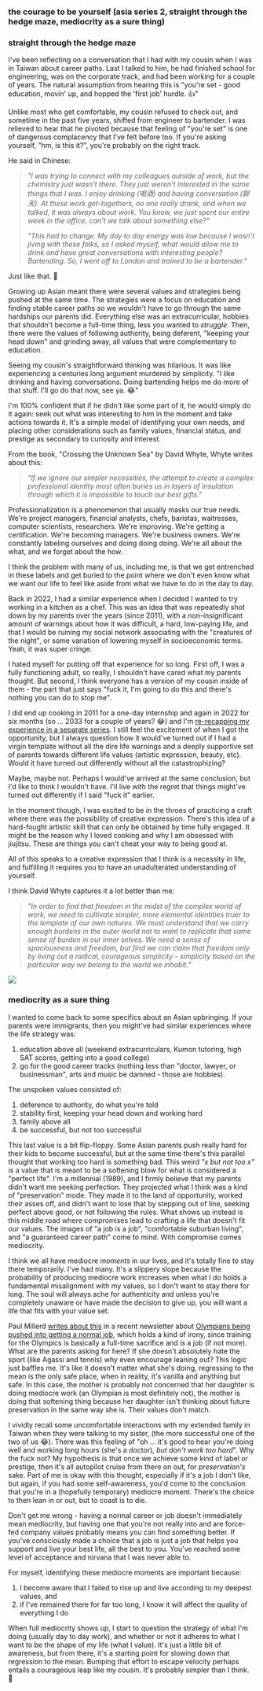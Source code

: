 ### the courage to be yourself (asia series 2, straight through the hedge maze, mediocrity as a sure thing)

### straight through the hedge maze

I've been reflecting on a conversation that I had with my cousin when I was in Taiwan about career paths. Last I talked to him, he had finished school for engineering, was on the corporate track, and had been working for a couple of years. The natural assumption from hearing this is "you're set - good education, movin' up, and hopped the 'first job' hurdle. 👍"

Unlike most who get comfortable, my cousin refused to check out, and sometime in the past five years, shifted from engineer to bartender. I was relieved to hear that he pivoted because that feeling of "you're set" is one of dangerous complacency that I've felt before too. If you're asking yourself, "hm, is this it?", you're probably on the right track.

He said in Chinese:

> _"I was trying to connect with my colleagues outside of work, but the chemistry just wasn't there. They just weren't interested in the same things that I was. I enjoy drinking (喝酒) and having conversation (聊天). At these work get-togethers, no one really drank, and when we talked, it was always about work. You know, we just spent our entire week in the office, can't we talk about something else?"_
> 
> _"This had to change. My day to day energy was low because I wasn't jiving with these folks, so I asked myself, what would allow me to drink and have great conversations with interesting people? Bartending. So, I went off to London and trained to be a bartender."_

Just like that. 🔪

Growing up Asian meant there were several values and strategies being pushed at the same time. The strategies were a focus on education and finding stable career paths so we wouldn't have to go through the same hardships our parents did. Everything else was an extracurricular, hobbies that shouldn't become a full-time thing, less you wanted to _struggle_. Then, there were the values of following authority, being deferent, "keeping your head down" and grinding away, all values that were complementary to education.

Seeing my cousin's straightforward thinking was hilarious. It was like experiencing a centuries long argument murdered by simplicity. "I like drinking and having conversations. Doing bartending helps me do more of that stuff. I'll go do that now, see ya. 😂"

I'm 100% confident that if he didn't like some part of it, he would simply do it again: seek out what was interesting to him in the moment and take actions towards it. It's a simple model of identifying your own needs, and placing other considerations such as family values, financial status, and prestige as secondary to curiosity and interest.

From the book, "Crossing the Unknown Sea" by David Whyte, Whyte writes about this:

> _"If we ignore our simpler necessities, the attempt to create a complex professional identity most often buries us in layers of insulation through which it is impossible to touch our best gifts."_

Professionalization is a phenomenon that usually masks our true needs. We're project managers, financial analysts, chefs, baristas, waitresses, computer scientists, researchers. We're improving. We're getting a certification. We're becoming managers. We're business owners. We're constantly labeling ourselves and doing doing doing. We're all about the what, and we forget about the how.

I think the problem with many of us, including me, is that we get entrenched in these labels and get buried to the point where we don't even know what we want our life to feel like aside from what we have to do in the day to day.

Back in 2022, I had a similar experience when I decided I wanted to try working in a kitchen as a chef. This was an idea that was repeatedly shot down by my parents over the years (since 2011), with a non-insignificant amount of warnings about how it was difficult, a hard, low-paying life, and that I would be ruining my social network associating with the "creatures of the night", or some variation of lowering myself in socioeconomic terms. Yeah, it was super cringe.

I hated myself for putting off that experience for so long. First off, I was a fully functioning adult, so really, I shouldn't have cared what my parents thought. But second, I think everyone has a version of my cousin inside of them - the part that just says "fuck it, I'm going to do this and there's nothing you can do to stop me".

I did end up cooking in 2011 for a one-day internship and again in 2022 for six months (so … 2033 for a couple of years? 😂) and I'm [re-recapping my experience in a separate series](https://fronk.substack.com/p/dont-fuck-with-the-duck). I still feel the excitement of when I got the opportunity, but I always question how it would've turned out if I had a virgin template without all the dire life warnings and a deeply supportive set of parents towards different life values (artistic expression, beauty, etc). Would it have turned out differently without all the catastrophizing?

Maybe, maybe not. Perhaps I would've arrived at the same conclusion, but I'd like to think I wouldn't have. I'll live with the regret that things might've turned out differently if I said "fuck it" earlier.

In the moment though, I was excited to be in the throes of practicing a craft where there was the possibility of creative expression. There's this idea of a hard-fought artistic skill that can only be obtained by time fully engaged. It might be the reason why I loved cooking and why I am obsessed with jiujitsu. These are things you can't cheat your way to being good at.

All of this speaks to a creative expression that I think is a necessity in life, and fulfilling it requires you to have an unadulterated understanding of yourself.

I think David Whyte captures it a lot better than me:

> _"In order to find that freedom in the midst of the complex world of work, we need to cultivate simpler, more elemental identities truer to the template of our own natures. We must understand that we carry enough burdens in the outer world not to want to replicate that same sense of burden in our inner selves. We need a sense of spaciousness and freedom, but find we can claim that freedom only by living out a radical, courageous simplicity - simplicity based on the particular way we belong to the world we inhabit."_

![](bartending-visit.jpg)

### mediocrity as a sure thing

I wanted to come back to some specifics about an Asian upbringing. If your parents were immigrants, then you might've had similar experiences where the life strategy was:

1. education above all (weekend extracurriculars, Kumon tutoring, high SAT scores, getting into a good college)
2. go for the good career tracks (nothing less than "doctor, lawyer, or businessman", arts and music be damned - those are hobbies).

The unspoken values consisted of:

1. deference to authority, do what you're told
2. stability first, keeping your head down and working hard
3. family above all
4. be successful, but not too successful

This last value is a bit flip-floppy. Some Asian parents push really hard for their kids to become successful, but at the same time there's this parallel thought that working too hard is something bad. This weird _"x but not too x"_ is a value that is meant to be a softening blow for what is considered a "perfect life". I'm a millennial (1989), and I firmly believe that my parents didn't want me seeking perfection. They projected what I think was a kind of "preservation" mode. They made it to the land of opportunity, worked their asses off, and didn't want to lose that by stepping out of line, seeking perfect above good, or not following the rules. What shows up instead is this middle road where compromises lead to crafting a life that doesn't fit our values. The images of "a job is a job", "comfortable suburban living", and "a guaranteed career path" come to mind. With compromise comes mediocrity.

I think we all have mediocre _moments_ in our lives, and it's totally fine to stay there temporarily. I've had many. It's a slippery slope because the probability of producing mediocre work increases when what I do holds a fundamental misalignment with my values, so I don't want to stay there for long. The soul will always ache for authenticity and unless you're completely unaware or have made the decision to give up, you will want a life that fits with your value set.

Paul Millerd [writes about this](https://newsletter.pathlesspath.com/p/roundup-temporary-retirement-olympic) in a recent newsletter about [Olympians being pushed into getting a normal job](https://www.livemint.com/sports/shes-a-four-time-olympian-her-parents-want-her-to-get-a-real-job-11722345982862.html), which holds a kind of irony, since training for the Olympics is basically a full-time sacrifice and _is_ a job (if not more). What are the parents asking for here? If she doesn't absolutely hate the sport (like Agassi and tennis) why even encourage leaning out? This logic just baffles me. It's like it doesn't matter what she's doing, regressing to the mean is the only safe place, when in reality, it's vanilla and anything but safe. In this case, the mother is probably not concerned that her daughter is doing mediocre work (an Olympian is most definitely not), the mother is doing that softening thing because her daughter isn't thinking about future preservation in the same way she is. Their values don't match.

I vividly recall some uncomfortable interactions with my extended family in Taiwan when they were talking to my sister, (the more successful one of the two of us 😂). There was this feeling of "oh ... it's good to hear you're doing well and working long hours (she's a doctor), _but don't work too hard_". Why the fuck not? My hypothesis is that once we achieve some kind of label or prestige, then it's all autopilot cruise from there on out, for _preservation's_ sake. Part of me is okay with this thought, especially if it's a job I don't like, but again, if you had some self-awareness, you'd come to the conclusion that you're in a (hopefully temporary) mediocre moment. There's the choice to then lean in or out, but to coast is to die.

Don't get me wrong - having a normal career or job doesn't immediately mean mediocrity, but having one that you're not really into and are force-fed company values probably means you can find something better. If you've consciously made a choice that a job is just a job that helps you support and live your best life, all the best to you. You've reached some level of acceptance and nirvana that I was never able to.

For myself, identifying these mediocre moments are important because:

1. I become aware that I failed to rise up and live according to my deepest values, and
2. if I've remained there for far too long, I know it will affect the quality of everything I do

When full mediocrity shows up, I start to question the strategy of what I'm doing (usually day to day work), and whether or not it adheres to what I want to be the shape of my life (what I value). It's just a little bit of awareness, but from there, it's a starting point for slowing down that regression to the mean. Bumping that effort to escape velocity perhaps entails a courageous leap like my cousin. It's probably simpler than I think. 🤩

